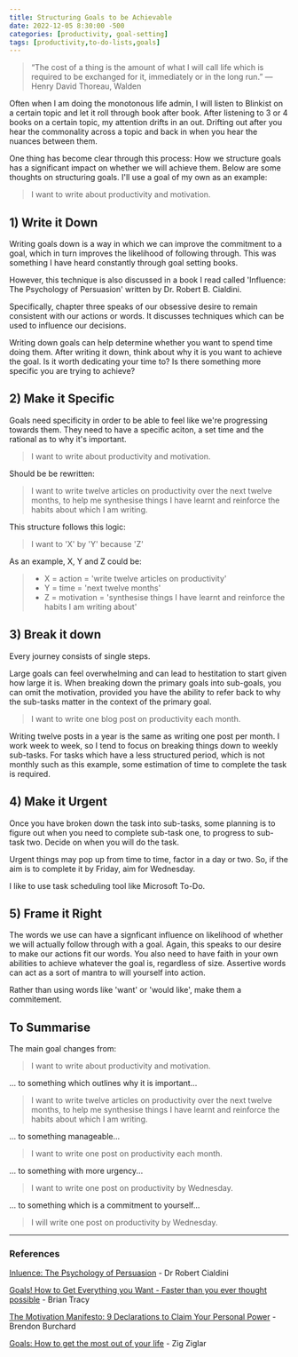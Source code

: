 ```yaml
---
title: Structuring Goals to be Achievable
date: 2022-12-05 8:30:00 -500
categories: [productivity, goal-setting]
tags: [productivity,to-do-lists,goals]
---
```



>“The cost of a thing is the amount of what I will call life which is required to be exchanged for it, immediately or in the long run.” ― Henry David Thoreau, Walden

Often when I am doing the monotonous life admin, I will listen to Blinkist on a certain topic and let it roll through book after book. After listening to 3 or 4 books on a certain topic, my attention drifts in an out. Drifting out after you hear the commonality across a topic and back in when you hear the nuances between them.

One thing has become clear through this process: How we structure goals has a significant impact on whether we will achieve them. Below are some thoughts on structuring goals. I'll use a goal of my own as an example:

>I want to write about productivity and motivation.

## 1) Write it Down

Writing goals down is a way in which we can improve the commitment to a goal, which in turn improves the likelihood of following through. This was something I have heard constantly through goal setting books. 

However, this technique is also discussed in a book I read called 'Influence: The Psychology of Persuasion' written by Dr. Robert B. Cialdini. 

Specifically, chapter three speaks of our obsessive desire to remain consistent with our actions or words. It discusses techniques which can be used to influence our decisions. 

Writing down goals can help determine whether you want to spend time doing them. After writing it down, think about why it is you want to achieve the goal. Is it worth dedicating your time to? Is there something more specific you are trying to achieve? 

## 2) Make it Specific
Goals need specificity in order to be able to feel like we're progressing towards them. They need to have a specific aciton, a set time and the rational as to why it's important.

>I want to write about productivity and motivation.

Should be be rewritten:

>I want to write twelve articles on productivity over the next twelve months, to help me synthesise things I have learnt and reinforce the habits about which I am writing.

This structure follows this logic:
    
>I want to 'X' by 'Y' because 'Z'

As an example, X, Y and Z could be:

>- X = action = 'write twelve articles on productivity'
>- Y = time = 'next twelve months'
>- Z = motivation = 'synthesise things I have learnt and reinforce the habits I am writing about'

## 3) Break it down

Every journey consists of single steps. 

Large goals can feel overwhelming and can lead to hestitation to start given how large it is. When breaking down the primary goals into sub-goals, you can omit the motivation, provided you have the ability to refer back to why the sub-tasks matter in the context of the primary goal. 

>I want to write one blog post on productivity each month.

Writing twelve posts in a year is the same as writing one post per month. I work week to week, so I tend to focus on breaking things down to weekly sub-tasks. For tasks which have a less structured period, which is not monthly such as this example, some estimation of time to complete the task is required.


## 4) Make it Urgent
Once you have broken down the task into sub-tasks, some planning is to figure out when you need to complete sub-task one, to progress to sub-task two. Decide on when you will do the task.

Urgent things may pop up from time to time, factor in a day or two. So, if the aim is to complete it by Friday, aim for Wednesday.

I like to use task scheduling tool like Microsoft To-Do.

## 5) Frame it Right

The words we use can have a signficant influence on likelihood of whether we will actually follow through with a goal. Again, this speaks to our desire to make our actions fit our words. You also need to have faith in your own abilities to achieve whatever the goal is, regardless of size. Assertive words can act as a sort of mantra to will yourself into action. 

Rather than using words like 'want' or 'would like', make them a commitement. 


## To Summarise
The main goal changes from:

>I want to write about productivity and motivation.

... to something which outlines why it is important...

>I want to write twelve articles on productivity over the next twelve months, to help me synthesise things I have learnt and reinforce the habits about which I am writing.

... to something manageable...

>I want to write one post on productivity each month.

... to something with more urgency...

>I want to write one post on productivity by Wednesday.

... to something which is a commitment to yourself...

>I will write one post on productivity by Wednesday.


---
### References
[Inluence: The Psychology of Persuasion](https://www.amazon.com.au/Influence-New-Expanded-Psychology-Persuasion/dp/0063138816?keywords=influence&qid=1670305271&sr=8-5&linkCode=ll1&tag=joelgrosvenor-22&linkId=ce70a611b285df1f6b9d464e80961e5c&language=en_AU&ref_=as_li_ss_tl) - Dr Robert Cialdini

[Goals! How to Get Everything you Want - Faster than you ever thought possible](https://www.amazon.com.au/Brian-Tracy-Everything-Thought-Possible/dp/B006DNM6IC?crid=2QD6UKGV8J10K&keywords=Goals%21+brian+tracy&qid=1670305397&sprefix=goals+brian+trac%2Caps%2C291&sr=8-10&linkCode=ll1&tag=joelgrosvenor-22&linkId=06f22b797969e86de631b72a112d2f6b&language=en_AU&ref_=as_li_ss_tl) - Brian Tracy

[The Motivation Manifesto: 9 Declarations to Claim Your Personal Power](https://www.amazon.com.au/Motivation-Manifesto-Declarations-Claim-PersonalPower/dp/1401948073?keywords=the+motivation+manifesto&qid=1670305678&sprefix=The+motivation+manif%2Caps%2C359&sr=8-1&linkCode=ll1&tag=joelgrosvenor-22&linkId=00d1b7455d8f778ce342eec36f91c154&language=en_AU&ref_=as_li_ss_tl) - Brendon Burchard

[Goals: How to get the most out of your life](https://www.amazon.com.au/Goals-How-Most-Your-Life/dp/1640951261?pd_rd_w=5VFrL&content-id=amzn1.sym.a30612ba-4ff5-4362-b7a7-e874eb18a520&pf_rd_p=a30612ba-4ff5-4362-b7a7-e874eb18a520&pf_rd_r=GDHPR0ZJJ3BZC1QPEFPM&pd_rd_wg=0htHT&pd_rd_r=97860324-5792-47df-95ac-c1d55a0c91b0&pd_rd_i=1640951261&psc=1&linkCode=ll1&tag=joelgrosvenor-22&linkId=186d951837ffa06761a6e18e87b222ac&language=en_AU&ref_=as_li_ss_tl) - Zig Ziglar